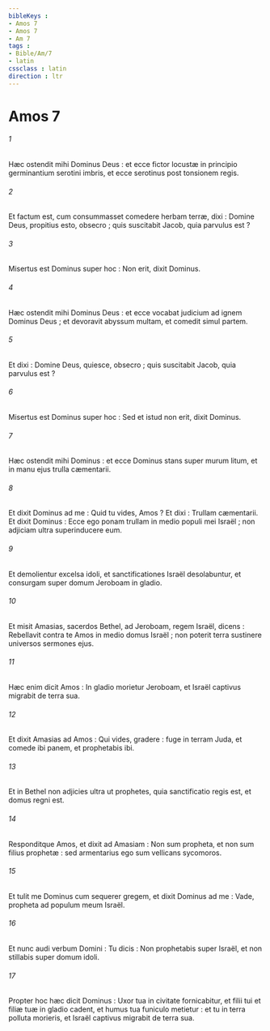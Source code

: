 ```yaml
---
bibleKeys : 
- Amos 7
- Amos 7
- Am 7
tags : 
- Bible/Am/7
- latin
cssclass : latin
direction : ltr
---
```


# Amos 7

###### 1
Hæc ostendit mihi Dominus Deus : et ecce fictor locustæ in principio germinantium serotini imbris, et ecce serotinus post tonsionem regis.
###### 2
Et factum est, cum consummasset comedere herbam terræ, dixi : Domine Deus, propitius esto, obsecro ; quis suscitabit Jacob, quia parvulus est ?
###### 3
Misertus est Dominus super hoc : Non erit, dixit Dominus.
###### 4
Hæc ostendit mihi Dominus Deus : et ecce vocabat judicium ad ignem Dominus Deus ; et devoravit abyssum multam, et comedit simul partem.
###### 5
Et dixi : Domine Deus, quiesce, obsecro ; quis suscitabit Jacob, quia parvulus est ?
###### 6
Misertus est Dominus super hoc : Sed et istud non erit, dixit Dominus.
###### 7
Hæc ostendit mihi Dominus : et ecce Dominus stans super murum litum, et in manu ejus trulla cæmentarii.
###### 8
Et dixit Dominus ad me : Quid tu vides, Amos ? Et dixi : Trullam cæmentarii. Et dixit Dominus : Ecce ego ponam trullam in medio populi mei Israël ; non adjiciam ultra superinducere eum.
###### 9
Et demolientur excelsa idoli, et sanctificationes Israël desolabuntur, et consurgam super domum Jeroboam in gladio.
###### 10
Et misit Amasias, sacerdos Bethel, ad Jeroboam, regem Israël, dicens : Rebellavit contra te Amos in medio domus Israël ; non poterit terra sustinere universos sermones ejus.
###### 11
Hæc enim dicit Amos : In gladio morietur Jeroboam, et Israël captivus migrabit de terra sua.
###### 12
Et dixit Amasias ad Amos : Qui vides, gradere : fuge in terram Juda, et comede ibi panem, et prophetabis ibi.
###### 13
Et in Bethel non adjicies ultra ut prophetes, quia sanctificatio regis est, et domus regni est.
###### 14
Responditque Amos, et dixit ad Amasiam : Non sum propheta, et non sum filius prophetæ : sed armentarius ego sum vellicans sycomoros.
###### 15
Et tulit me Dominus cum sequerer gregem, et dixit Dominus ad me : Vade, propheta ad populum meum Israël.
###### 16
Et nunc audi verbum Domini : Tu dicis : Non prophetabis super Israël, et non stillabis super domum idoli.
###### 17
Propter hoc hæc dicit Dominus : Uxor tua in civitate fornicabitur, et filii tui et filiæ tuæ in gladio cadent, et humus tua funiculo metietur : et tu in terra polluta morieris, et Israël captivus migrabit de terra sua.
